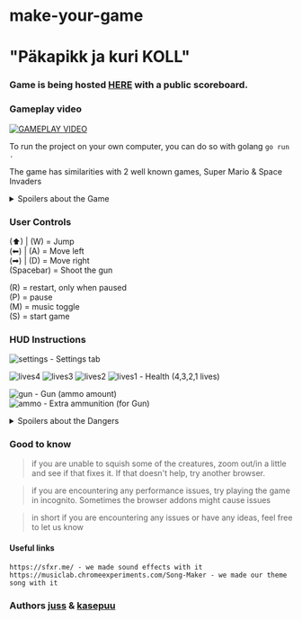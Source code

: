 # make-your-game
# "Päkapikk ja kuri KOLL"

### Game is being hosted [HERE](http://joelsoft.eu:1111/) with a public scoreboard.

### Gameplay video
[![GAMEPLAY VIDEO](https://i9.ytimg.com/vi_webp/InFw7pjxv_E/mq3.webp?sqp=CPCw6KQG-oaymwEmCMACELQB8quKqQMa8AEB-AH-CYAC0AWKAgwIABABGEsgZShLMA8=&rs=AOn4CLAOReGxHZMImxI7zmSYqE5MqrMX_A)](https://www.youtube.com/watch?v=InFw7pjxv_E "see how the game is being played through")


To run the project on your own computer, you can do so with golang `go run .`

The game has similarities with 2 well known games, Super Mario & Space Invaders 

<details>
<summary>Spoilers about the Game</summary>
The Game itself has 3 levels. To get score you must jump on the enemies and pass the levels, without dying.
The last map contains a boss fight where you have to collect ammo and shoot down the dragon.
Be warned, dying or missing a shot will cost you 100 score!!!
</details>

### User Controls
(⬆) | (W) = Jump   
(⬅) | (A) = Move left  
(➡) | (D) = Move right  
(Spacebar) = Shoot the gun              
             
(R) = restart, only when paused         
(P) = pause             
(M) = music toggle              
(S) = start game                      

### HUD Instructions
![settings](https://github.com/kasepuu/leprechaun-the-game-javascript/raw/branch/master/game/images/hud/settings.png) - Settings tab     

![lives4](https://github.com/kasepuu/leprechaun-the-game-javascript/raw/branch/master/game/images/hud/lives_4.png)
![lives3](https://github.com/kasepuu/leprechaun-the-game-javascript/raw/branch/master/game/images/hud/lives_3.png)
![lives2](https://github.com/kasepuu/leprechaun-the-game-javascript/raw/branch/master/game/images/hud/lives_2.png)
![lives1](https://github.com/kasepuu/leprechaun-the-game-javascript/raw/branch/master/game/images/hud/lives_1.png) - Health (4,3,2,1 lives)  
    
![gun](https://github.com/kasepuu/leprechaun-the-game-javascript/raw/branch/master/game/images/hud/gun.png) - Gun (ammo amount)  
![ammo](https://github.com/kasepuu/leprechaun-the-game-javascript/raw/branch/master/game/images/ammo.png) - Extra ammunition (for Gun) 


<details> 
<summary>Spoilers about the Dangers</summary>

### DANGERS
![wolf1](https://github.com/kasepuu/leprechaun-the-game-javascript/raw/branch/master/game/images/characters/villains/brown_dog.gif)
![wolf2](https://github.com/kasepuu/leprechaun-the-game-javascript/raw/branch/master/game/images/characters/villains/black_dog.gif) - Fast little buggers, watch out!           

![werewolf1](https://github.com/kasepuu/leprechaun-the-game-javascript/raw/branch/master/game/images/characters/villains/werewolf.gif)
![werewolf2](https://github.com/kasepuu/leprechaun-the-game-javascript/raw/branch/master/game/images/characters/villains/werewolf_dark.gif) - They are scary!           

![dragon](https://github.com/kasepuu/leprechaun-the-game-javascript/raw/branch/master/game/images/characters/villains/dragon.gif) - Flying creature, that shoots something...    

![ground1](https://github.com/kasepuu/leprechaun-the-game-javascript/raw/branch/master/game/level/sprites/level1/w.png)
![ground2](https://github.com/kasepuu/leprechaun-the-game-javascript/raw/branch/master/game/level/sprites/level2/w.png) - your character doesn't know how to swim! Fire is hot!

![bait](https://github.com/kasepuu/leprechaun-the-game-javascript/raw/branch/master/game/level/sprites/level2/-.png) - you might fall through this one!          
        
</details> 


### Good to know
> if you are unable to squish some of the creatures, zoom out/in a little and see if that fixes it. If that doesn't help, try another browser.

> if you are encountering any performance issues, try playing the game in incognito. Sometimes the browser addons might cause issues    

> in short if you are encountering any issues or have any ideas, feel free to let us know

#### Useful links
``` 
https://sfxr.me/ - we made sound effects with it
https://musiclab.chromeexperiments.com/Song-Maker - we made our theme song with it
```


### Authors [juss](https://github.com/juss21) & [kasepuu](https://github.com/kasepuu) 